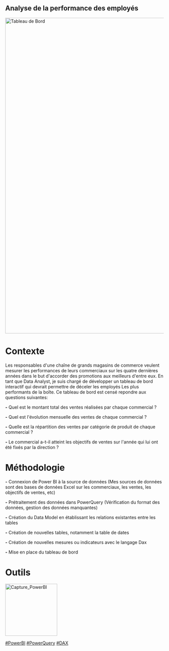 
## Analyse de la performance des employés  
<img width="1000" alt="Tableau de Bord" src="https://github.com/user-attachments/assets/56b9a288-f8b5-4727-b56e-4b21b81801f5">

# Contexte

Les responsables d'une chaîne de grands magasins de commerce veulent mesurer les performances de leurs commerciaux sur les quatre dernières années dans le but d'accorder
des promotions aux meilleurs d'entre eux. En tant que Data Analyst, je suis chargé de développer un tableau de bord interactif qui devrait permettre de déceler les employés 
Les plus performants de la boîte. Ce tableau de bord est censé repondre aux questions suivantes:

**-** Quel est le montant total des ventes réalisées par chaque commercial ?  

**-** Quel est l'évolution mensuelle des ventes de chaque commercial ? 

**-** Quelle est la répartition des ventes par catégorie de produit de chaque commercial ?

**-** Le commercial a-t-il atteint les objectifs de ventes sur l'année qui lui ont été fixés par la direction ?


# Méthodologie

**-** Connexion de Power BI à la source de données (Mes sources de données sont des bases de données Excel sur les commerciaux, les ventes, les objectifs de ventes, etc)

**-** Prétraitement des données dans PowerQuery (Vérification du format des données, gestion des données manquantes)

**-** Création du Data Model en établissant les relations existantes entre les tables

**-** Création de nouvelles tables, notamment la table de dates 

**-** Création de nouvelles mesures ou indicateurs avec le langage Dax

**-** Mise en place du tableau de bord


# Outils

<img width="165" alt="Capture_PowerBI" src="https://github.com/user-attachments/assets/b6a69381-c3a9-4ea0-bada-bb922a388b48">



<a href="#">#PowerBI</a>
<a href="#">#PowerQuery</a>
<a href="#"> #DAX </a>




